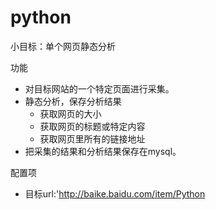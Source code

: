 # python
小目标：单个网页静态分析

功能

- 对目标网站的一个特定页面进行采集。
- 静态分析，保存分析结果
  - 获取网页的大小
  - 获取网页的标题或特定内容
  - 获取网页里所有的链接地址
- 把采集的结果和分析结果保存在mysql。

配置项

- 目标url:'http://baike.baidu.com/item/Python
